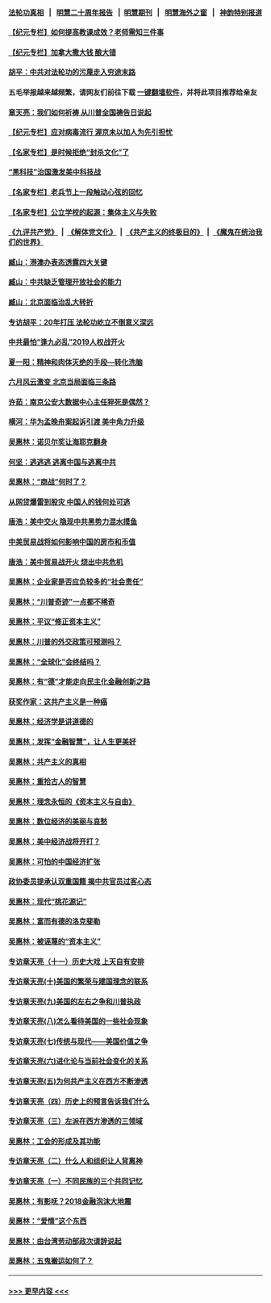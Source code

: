 #### [法轮功真相](https://github.com/gfw-breaker/truth/blob/master/README.md?t=0) &nbsp;&nbsp;|&nbsp;&nbsp; [明慧二十周年报告](https://github.com/gfw-breaker/mh-reports/blob/master/README.md?t=0) &nbsp;&nbsp;|&nbsp;&nbsp;[明慧期刊](https://github.com/gfw-breaker/mh-qikan) &nbsp;&nbsp;|&nbsp;&nbsp; [明慧海外之窗](https://github.com/gfw-breaker/mh-news/blob/master/README.md?t=0) &nbsp;&nbsp;|&nbsp;&nbsp; [神韵特别报道](https://github.com/gfw-breaker/mh-news/blob/master/shenyun.md?t=0)
#### [【纪元专栏】如何提高教课成效？老师需知三件事](../pages/nsc423/n12417848.md?t=07070152) 
#### [【纪元专栏】加拿大撒大钱 酿大错](../pages/nsc423/n12406564.md?t=07070152) 
#### [胡平：中共对法轮功的污蔑走入穷途末路](../pages/nsc423/n12266737.md?t=07070152) 
#### 五毛举报越来越频繁，请网友们前往下载 [一键翻墙软件](https://github.com/gfw-breaker/ssr-accounts)，并将此项目推荐给亲友
#### [章天亮：我们如何祈祷 从川普全国祷告日说起](../pages/nsc423/n11944627.md?t=07070152) 
#### [【纪元专栏】应对病毒流行 渥京未以加人为先引担忧](../pages/nsc423/n11875714.md?t=07070152) 
#### [【名家专栏】是时候拒绝“封杀文化”了](../pages/nsc423/n11814093.md?t=07070152) 
#### [“黑科技”治国激发美中科技战](../pages/nsc423/n11638056.md?t=07070152) 
#### [【名家专栏】老兵节上一段触动心弦的回忆](../pages/nsc423/n11646016.md?t=07070152) 
#### [【名家专栏】公立学校的起源：集体主义与失败](../pages/nsc423/n11601833.md?t=07070152) 
#### [《九评共产党》](https://github.com/begood0513/9ping.md/blob/master/README.md) &nbsp;|&nbsp; [《解体党文化》](../../../../jtdwh.md/blob/master/README.md)  &nbsp;|&nbsp; [《共产主义的终极目的》](../../../../gczydzjmd.md/blob/master/README.md) &nbsp;|&nbsp; [《魔鬼在统治我们的世界》](../../../../mgztzwmdsj.md/blob/master/README.md) 
#### [臧山：港澳办表态透露四大关键](../pages/nsc423/n11421628.md?t=07070152) 
#### [臧山：中共缺乏管理开放社会的能力](../pages/nsc423/n11407457.md?t=07070152) 
#### [臧山：北京面临治乱大转折](../pages/nsc423/n11406895.md?t=07070152) 
#### [专访胡平：20年打压 法轮功屹立不倒意义深远](../pages/nsc423/n11398800.md?t=07070152) 
#### [中共最怕“逢九必乱”2019人权战开火](../pages/nsc423/n11385248.md?t=07070152) 
#### [夏一阳：精神和肉体灭绝的手段—转化洗脑](../pages/nsc423/n11368250.md?t=07070152) 
#### [六月风云激变 北京当局面临三条路](../pages/nsc423/n11313668.md?t=07070152) 
#### [许茹：南京公安大数据中心主任猝死是偶然？](../pages/nsc423/n11064744.md?t=07070152) 
#### [横河：华为孟晚舟案起诉引渡 美中角力升级](../pages/nsc423/n11027230.md?t=07070152) 
#### [吴惠林：诺贝尔奖让海耶克翻身](../pages/nsc423/n10890049.md?t=07070152) 
#### [何坚：逃逃逃 逃离中国与逃离中共](../pages/nsc423/n10592891.md?t=07070152) 
#### [吴惠林：“商战”何时了？](../pages/nsc423/n10573558.md?t=07070152) 
#### [从网贷爆雷到股灾 中国人的钱何处可逃](../pages/nsc423/n10572800.md?t=07070152) 
#### [唐浩：美中交火 隐现中共黑势力混水摸鱼](../pages/nsc423/n10544040.md?t=07070152) 
#### [中美贸易战将如何影响中国的房市和币值](../pages/nsc423/n10543697.md?t=07070152) 
#### [唐浩：美中贸易战开火 烧出中共危机](../pages/nsc423/n10540126.md?t=07070152) 
#### [吴惠林：企业家是否应负较多的“社会责任”](../pages/nsc423/n10535022.md?t=07070152) 
#### [吴惠林：“川普奇迹”一点都不稀奇](../pages/nsc423/n10512808.md?t=07070152) 
#### [吴惠林：平议“修正资本主义”](../pages/nsc423/n10495724.md?t=07070152) 
#### [吴惠林：川普的外交政策可预测吗？](../pages/nsc423/n10462387.md?t=07070152) 
#### [吴惠林：“全球化”会终结吗？](../pages/nsc423/n10452838.md?t=07070152) 
#### [吴惠林：有“德”才能走向民主化金融创新之路](../pages/nsc423/n10432292.md?t=07070152) 
#### [获奖作家：这共产主义是一种癌](../pages/nsc423/n10431541.md?t=07070152) 
#### [吴惠林：经济学是讲道德的](../pages/nsc423/n10398014.md?t=07070152) 
#### [吴惠林：发挥“金融智慧”，让人生更美好](../pages/nsc423/n10375019.md?t=07070152) 
#### [吴惠林：共产主义的真相](../pages/nsc423/n10351394.md?t=07070152) 
#### [吴惠林：重拾古人的智慧](../pages/nsc423/n10337691.md?t=07070152) 
#### [吴惠林：理念永恒的《资本主义与自由》](../pages/nsc423/n10316274.md?t=07070152) 
#### [吴惠林：数位经济的美丽与哀愁](../pages/nsc423/n10292946.md?t=07070152) 
#### [吴惠林：美中经济战将开打？](../pages/nsc423/n10258825.md?t=07070152) 
#### [吴惠林：可怕的中国经济扩张](../pages/nsc423/n10219147.md?t=07070152) 
#### [政协委员提承认双重国籍 揭中共官员过客心态](../pages/nsc423/n10208809.md?t=07070152) 
#### [吴惠林：现代“桃花源记”](../pages/nsc423/n10185234.md?t=07070152) 
#### [吴惠林：富而有德的洛克斐勒](../pages/nsc423/n10142264.md?t=07070152) 
#### [吴惠林：被诬蔑的“资本主义”](../pages/nsc423/n10124816.md?t=07070152) 
#### [专访章天亮（十一）历史大戏 上天自有安排](../pages/nsc423/n10094905.md?t=07070152) 
#### [专访章天亮(十)美国的繁荣与建国理念的联系](../pages/nsc423/n10094899.md?t=07070152) 
#### [专访章天亮(九)美国的左右之争和川普执政](../pages/nsc423/n10094889.md?t=07070152) 
#### [专访章天亮(八)怎么看待美国的一些社会现象](../pages/nsc423/n10094857.md?t=07070152) 
#### [专访章天亮(七)传统与现代——美国价值之争](../pages/nsc423/n10093140.md?t=07070152) 
#### [专访章天亮(六)进化论与当前社会变化的关系](../pages/nsc423/n10092036.md?t=07070152) 
#### [专访章天亮(五)为何共产主义在西方不断渗透](../pages/nsc423/n10083620.md?t=07070152) 
#### [专访章天亮（四）历史上的预言告诉我们什么](../pages/nsc423/n10083606.md?t=07070152) 
#### [专访章天亮（三）左派在西方渗透的三领域](../pages/nsc423/n10081115.md?t=07070152) 
#### [吴惠林：工会的形成及其功能](../pages/nsc423/n10080633.md?t=07070152) 
#### [专访章天亮（二）什么人和组织让人背离神](../pages/nsc423/n10076637.md?t=07070152) 
#### [专访章天亮（一）不同民族的三个共同记忆](../pages/nsc423/n10074188.md?t=07070152) 
#### [吴惠林：有影呒？2018金融泡沫大地震](../pages/nsc423/n10040534.md?t=07070152) 
#### [吴惠林：“爱情”这个东西](../pages/nsc423/n10019423.md?t=07070152) 
#### [吴惠林：由台湾劳动部政次请辞说起](../pages/nsc423/n9979679.md?t=07070152) 
#### [吴惠林：五鬼搬运如何了？](../pages/nsc423/n9925338.md?t=07070152) 

----
#### [ >>> 更早内容 <<< ](../indexes/nsc423-earlier.md)
